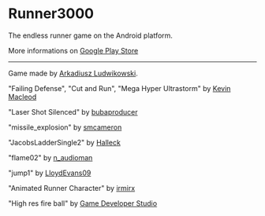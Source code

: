 # Runner3000
The endless runner game on the Android platform.

More informations on [Google Play Store](https://play.google.com/store/apps/details?id=com.ArkadiuszLudwikowski.Runner3000)

***

Game made by [Arkadiusz Ludwikowski](https://arekera.github.io/index_pl.html).

"Failing Defense", "Cut and Run", "Mega Hyper Ultrastorm" by [Kevin Macleod](https://incompetech.com/)

"Laser Shot Silenced" by [bubaproducer](https://freesound.org/people/bubaproducer/)

"missile_explosion" by [smcameron](https://freesound.org/people/smcameron/)

"JacobsLadderSingle2" by [Halleck](https://freesound.org/people/Halleck/)

"flame02" by [n_audioman](https://freesound.org/people/n_audioman/)

"jump1" by [LloydEvans09](https://freesound.org/people/LloydEvans09/)

"Animated Runner Character" by [irmirx](https://opengameart.org/users/irmirx)

"High res fire ball" by [Game Developer Studio](https://opengameart.org/users/game-developer-studio)
